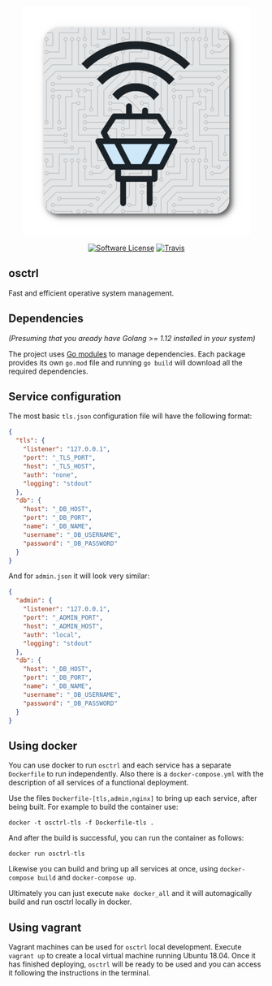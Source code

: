<p align="center">
  <img alt="osctrl" src="logo.png" />
  <p align="center">
    <a href="https://github.com/javuto/osctrl/blob/master/LICENSE.md"><img alt="Software License" src="https://img.shields.io/badge/license-GPL3-brightgreen.svg?style=flat-square"></a>
    <a href="https://travis-ci.org/javuto/osctrl"><img alt="Travis" src="https://img.shields.io/travis/javuto/osctrl/master.svg?style=flat-square"></a>
  </p>
</p>

## osctrl

Fast and efficient operative system management.

## Dependencies

*(Presuming that you aready have Golang >= 1.12 installed in your system)*

The project uses [Go modules](https://github.com/golang/go/wiki/Modules) to manage dependencies. Each package provides its own `go.mod` file and running `go build` will download all the required dependencies.

## Service configuration

The most basic `tls.json` configuration file will have the following format:

```json
{
  "tls": {
    "listener": "127.0.0.1",
    "port": "_TLS_PORT",
    "host": "_TLS_HOST",
    "auth": "none",
    "logging": "stdout"
  },
  "db": {
    "host": "_DB_HOST",
    "port": "_DB_PORT",
    "name": "_DB_NAME",
    "username": "_DB_USERNAME",
    "password": "_DB_PASSWORD"
  }
}
```

And for `admin.json` it will look very similar:

```json
{
  "admin": {
    "listener": "127.0.0.1",
    "port": "_ADMIN_PORT",
    "host": "_ADMIN_HOST",
    "auth": "local",
    "logging": "stdout"
  },
  "db": {
    "host": "_DB_HOST",
    "port": "_DB_PORT",
    "name": "_DB_NAME",
    "username": "_DB_USERNAME",
    "password": "_DB_PASSWORD"
  }
}
```

## Using docker

You can use docker to run  `osctrl` and each service has a separate `Dockerfile` to run independently. Also there is a `docker-compose.yml` with the description of all services of a functional deployment.

Use the files `Dockerfile-[tls,admin,nginx]` to bring up each service, after being built. For example to build the container use:

```shell
docker -t osctrl-tls -f Dockerfile-tls .
```

And after the build is successful, you can run the container as follows:

```shell
docker run osctrl-tls
```

Likewise you can build and bring up all services at once, using `docker-compose build` and `docker-compose up`.

Ultimately you can just execute `make docker_all` and it will automagically build and run osctrl locally in docker.

## Using vagrant

Vagrant machines can be used for `osctrl` local development. Execute `vagrant up` to create a local virtual machine running Ubuntu 18.04. Once it has finished deploying, `osctrl` will be ready to be used and you can access it following the instructions in the terminal.
